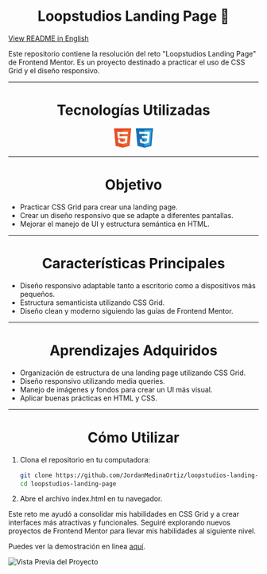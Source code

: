 <h1 align="center">Loopstudios Landing Page 🎥</h1>

<p align="left">
  <a href="README.md" target="_blank">
    View README in English
  </a>
</p>

<p>Este repositorio contiene la resolución del reto "Loopstudios Landing Page" de Frontend Mentor. Es un proyecto destinado a practicar el uso de CSS Grid y el diseño responsivo.</p>
<hr>

<h1 align="center">Tecnologías Utilizadas</h1>
<div align="center">
  <img src="https://github.com/devicons/devicon/blob/master/icons/html5/html5-original.svg" alt="HTML5" title="HTML5" width="40px">
  <img src="https://github.com/devicons/devicon/blob/master/icons/css3/css3-original.svg" alt="CSS3" title="CSS3" width="40px">
</div>
<hr>

<h1 align="center">Objetivo</h1>
<ul>
  <li>Practicar CSS Grid para crear una landing page.</li>
  <li>Crear un diseño responsivo que se adapte a diferentes pantallas.</li>
  <li>Mejorar el manejo de UI y estructura semántica en HTML.</li>
</ul>
<hr>

<h1 align="center">Características Principales</h1>
<ul>
  <li>Diseño responsivo adaptable tanto a escritorio como a dispositivos más pequeños.</li>
  <li>Estructura semanticista utilizando CSS Grid.</li>
  <li>Diseño clean y moderno siguiendo las guías de Frontend Mentor.</li>
</ul>
<hr>

<h1 align="center">Aprendizajes Adquiridos</h1>
<ul>
  <li>Organización de estructura de una landing page utilizando CSS Grid.</li>
  <li>Diseño responsivo utilizando media queries.</li>
  <li>Manejo de imágenes y fondos para crear un UI más visual.</li>
  <li>Aplicar buenas prácticas en HTML y CSS.</li>
</ul>
<hr>

<h1 align="center">Cómo Utilizar</h1>

1. Clona el repositorio en tu computadora:

   ```sh
   git clone https://github.com/JordanMedinaOrtiz/loopstudios-landing-page.git
   cd loopstudios-landing-page

2. Abre el archivo index.html en tu navegador.

<p>Este reto me ayudó a consolidar mis habilidades en CSS Grid y a crear interfaces más atractivas y funcionales. Seguiré explorando nuevos proyectos de Frontend Mentor para llevar mis habilidades al siguiente nivel.</p>
<p>Puedes ver la demostración en línea <a href="https://jordanmedinaortiz.github.io/loopstudios-landing-page/" target="_blank">aquí</a>.</p>
<img src="loopstudios-landing-page.png" alt="Vista Previa del Proyecto" title="Loopstudios Landing Page">

